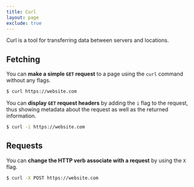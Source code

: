 ```yaml
---
title: Curl
layout: page
exclude: true
---
```


Curl is a tool for transferring data between servers and locations.

## Fetching

You can **make a simple `GET` request** to a page using the `curl` command without any flags.
```bash
$ curl https://website.com
```

You can **display `GET` request headers** by adding the `i` flag to the request, thus showing metadata about the request as well as the returned information.
```bash
$ curl -i https://website.com
```

## Requests

You can **change the HTTP verb associate with a request** by using the `X` flag.
```bash
$ curl -X POST https://website.com
```
<!--stackedit_data:
eyJoaXN0b3J5IjpbLTIwMDI1NjU1MzddfQ==
-->